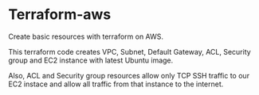# Terraform-aws

Create basic resources with terraform on AWS.

This terraform code creates VPC, Subnet, Default Gateway, ACL, Security group and EC2 instance with latest Ubuntu image.

Also, ACL and Security group resources allow only TCP SSH traffic to our EC2 instace and allow all traffic from that instance to the internet.
